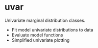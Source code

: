 uvar
=============

Univariate marginal distribution classes.

- Fit model univariate distributions to data
- Evaluate model functions
- Simplified univariate plotting

